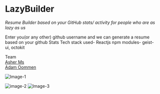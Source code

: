 # LazyBuilder
_Resume Builder based on your GitHub stats/ activity for people who are as lazy as us_
<br/>

Enter you(or any other) github username and we can generate a resume based on your github Stats
Tech stack used- Reactjs
npm modules- geist-ui, octokit

Team <br/>
[Asher Ms](https://github.com/Asher-MS) <br/>
[Adam Oommen](https://github.com/weberstills)

![Image-1](https://pic-hoster.net/images/2021/09/04/Screenshot-11.png)

![image-2](https://pic-hoster.net/images/2021/09/04/Screenshot-13.png)
![Image-3](https://pic-hoster.net/images/2021/09/04/Screenshot-16.png)

